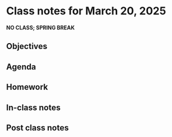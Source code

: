# Class notes for March 20, 2025
**NO CLASS; SPRING BREAK**

## Objectives

## Agenda

## Homework


## In-class notes

## Post class notes